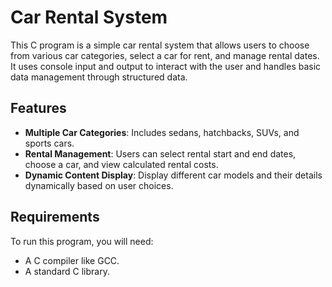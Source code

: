 # Car Rental System

This C program is a simple car rental system that allows users to choose from various car categories, select a car for rent, and manage rental dates. It uses console input and output to interact with the user and handles basic data management through structured data.

## Features

- **Multiple Car Categories**: Includes sedans, hatchbacks, SUVs, and sports cars.
- **Rental Management**: Users can select rental start and end dates, choose a car, and view calculated rental costs.
- **Dynamic Content Display**: Display different car models and their details dynamically based on user choices.

## Requirements

To run this program, you will need:
- A C compiler like GCC.
- A standard C library.
